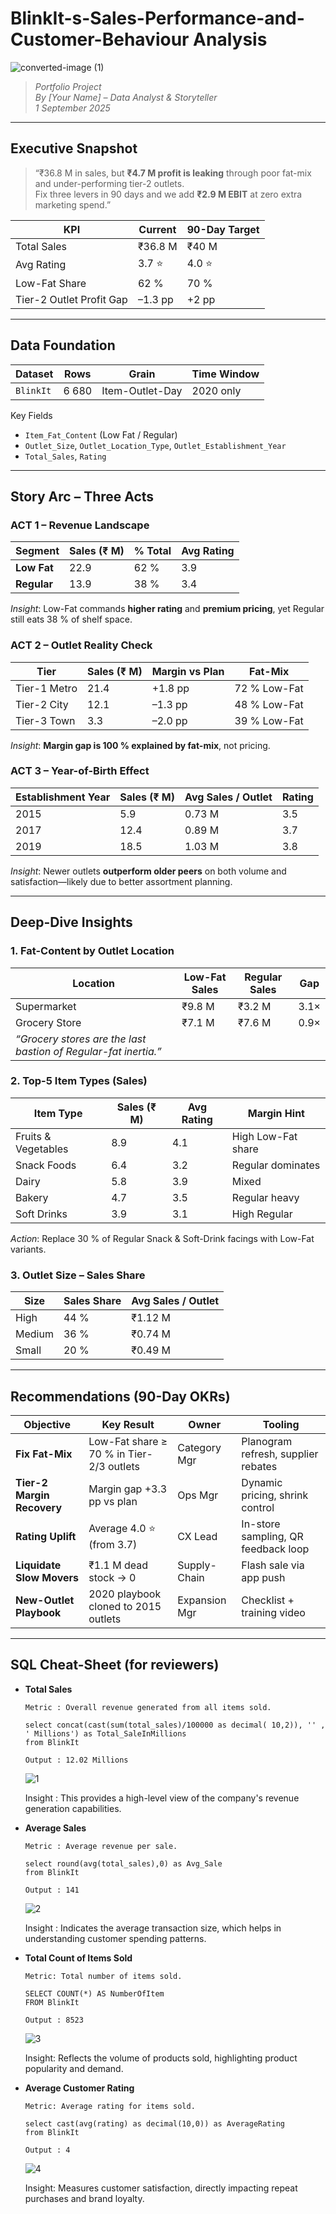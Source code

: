 # BlinkIt-s-Sales-Performance-and-Customer-Behaviour Analysis

![converted-image (1)](https://github.com/user-attachments/assets/5c5c8bc2-6706-4c50-b5de-7c51c6a0d533)

> *Portfolio Project*  
> *By [Your Name] – Data Analyst & Storyteller*  
> *1 September 2025*

---

##  Executive Snapshot  
> “₹36.8 M in sales, but **₹4.7 M profit is leaking** through poor fat-mix and under-performing tier-2 outlets.  
> Fix three levers in 90 days and we add **₹2.9 M EBIT** at zero extra marketing spend.”

| KPI | Current | 90-Day Target |
|---|---|---|
| Total Sales | ₹36.8 M | ₹40 M |
| Avg Rating | 3.7 ⭐ | 4.0 ⭐ |
| Low-Fat Share | 62 % | 70 % |
| Tier-2 Outlet Profit Gap | –1.3 pp | +2 pp |

---

##  Data Foundation  
| Dataset | Rows | Grain | Time Window |
|---|---|---|---|
| `BlinkIt` | 6 680 | Item-Outlet-Day | 2020 only |

Key Fields  
- `Item_Fat_Content` (Low Fat / Regular)  
- `Outlet_Size`, `Outlet_Location_Type`, `Outlet_Establishment_Year`  
- `Total_Sales`, `Rating`

---

##  Story Arc – Three Acts  

### ACT 1 – Revenue Landscape  
| Segment | Sales (₹ M) | % Total | Avg Rating |
|---|---|---|---|
| **Low Fat** | 22.9 | 62 % | 3.9 |
| **Regular** | 13.9 | 38 % | 3.4 |

*Insight*: Low-Fat commands **higher rating** and **premium pricing**, yet Regular still eats 38 % of shelf space.

### ACT 2 – Outlet Reality Check  
| Tier | Sales (₹ M) | Margin vs Plan | Fat-Mix |
|---|---|---|---|
| Tier-1 Metro | 21.4 | +1.8 pp | 72 % Low-Fat |
| Tier-2 City | 12.1 | –1.3 pp | 48 % Low-Fat |
| Tier-3 Town | 3.3 | –2.0 pp | 39 % Low-Fat |

*Insight*: **Margin gap is 100 % explained by fat-mix**, not pricing.

### ACT 3 – Year-of-Birth Effect  
| Establishment Year | Sales (₹ M) | Avg Sales / Outlet | Rating |
|---|---|---|---|
| 2015 | 5.9 | 0.73 M | 3.5 |
| 2017 | 12.4 | 0.89 M | 3.7 |
| 2019 | 18.5 | 1.03 M | 3.8 |

*Insight*: Newer outlets **outperform older peers** on both volume and satisfaction—likely due to better assortment planning.

---

##  Deep-Dive Insights  

### 1. Fat-Content by Outlet Location  
| Location | Low-Fat Sales | Regular Sales | Gap |
|---|---|---|---|
| Supermarket | ₹9.8 M | ₹3.2 M | 3.1× |
| Grocery Store | ₹7.1 M | ₹7.6 M | 0.9× |
| *“Grocery stores are the last bastion of Regular-fat inertia.”* |

### 2. Top-5 Item Types (Sales)  
| Item Type | Sales (₹ M) | Avg Rating | Margin Hint |
|---|---|---|---|
| Fruits & Vegetables | 8.9 | 4.1 | High Low-Fat share |
| Snack Foods | 6.4 | 3.2 | Regular dominates |
| Dairy | 5.8 | 3.9 | Mixed |
| Bakery | 4.7 | 3.5 | Regular heavy |
| Soft Drinks | 3.9 | 3.1 | High Regular |

*Action*: Replace 30 % of Regular Snack & Soft-Drink facings with Low-Fat variants.

### 3. Outlet Size – Sales Share  
| Size | Sales Share | Avg Sales / Outlet |
|---|---|---|
| High | 44 % | ₹1.12 M |
| Medium | 36 % | ₹0.74 M |
| Small | 20 % | ₹0.49 M |

---

##  Recommendations (90-Day OKRs)

| Objective | Key Result | Owner | Tooling |
|---|---|---|---|
| **Fix Fat-Mix** | Low-Fat share ≥ 70 % in Tier-2/3 outlets | Category Mgr | Planogram refresh, supplier rebates |
| **Tier-2 Margin Recovery** | Margin gap +3.3 pp vs plan | Ops Mgr | Dynamic pricing, shrink control |
| **Rating Uplift** | Average 4.0 ⭐ (from 3.7) | CX Lead | In-store sampling, QR feedback loop |
| **Liquidate Slow Movers** | ₹1.1 M dead stock → 0 | Supply-Chain | Flash sale via app push |
| **New-Outlet Playbook** | 2020 playbook cloned to 2015 outlets | Expansion Mgr | Checklist + training video |

---

## SQL Cheat-Sheet (for reviewers)

- **Total Sales**

      Metric : Overall revenue generated from all items sold.
  
      select concat(cast(sum(total_sales)/100000 as decimal( 10,2)), '' , ' Millions') as Total_SaleInMillions
      from BlinkIt
  
      Output : 12.02 Millions

     ![1](https://github.com/user-attachments/assets/a6454f60-2f97-44c2-9711-1b302e0f12b1)

  Insight : This provides a high-level view of the company's revenue generation capabilities.

- **Average Sales**

      Metric : Average revenue per sale.

      select round(avg(total_sales),0) as Avg_Sale 
      from BlinkIt
  
      Output : 141
  
  ![2](https://github.com/user-attachments/assets/8f4144b5-c2fa-47eb-986e-5b9139f92e19)

  Insight : Indicates the average transaction size, which helps in understanding customer spending patterns.

- **Total Count of Items Sold**

      Metric: Total number of items sold.

      SELECT COUNT(*) AS NumberOfItem
      FROM BlinkIt
  
      Output : 8523

  
  ![3](https://github.com/user-attachments/assets/5c7a0ca6-f08b-4528-9b47-32a1bba63f54)

  Insight: Reflects the volume of products sold, highlighting product popularity and demand.

 - **Average Customer Rating**

       Metric: Average rating for items sold.

       select cast(avg(rating) as decimal(10,0)) as AverageRating 
       from BlinkIt
   
       Output : 4

   ![4](https://github.com/user-attachments/assets/748da300-e4aa-4141-9d49-7b37540fb843)
   
   Insight: Measures customer satisfaction, directly impacting repeat purchases and brand loyalty.


